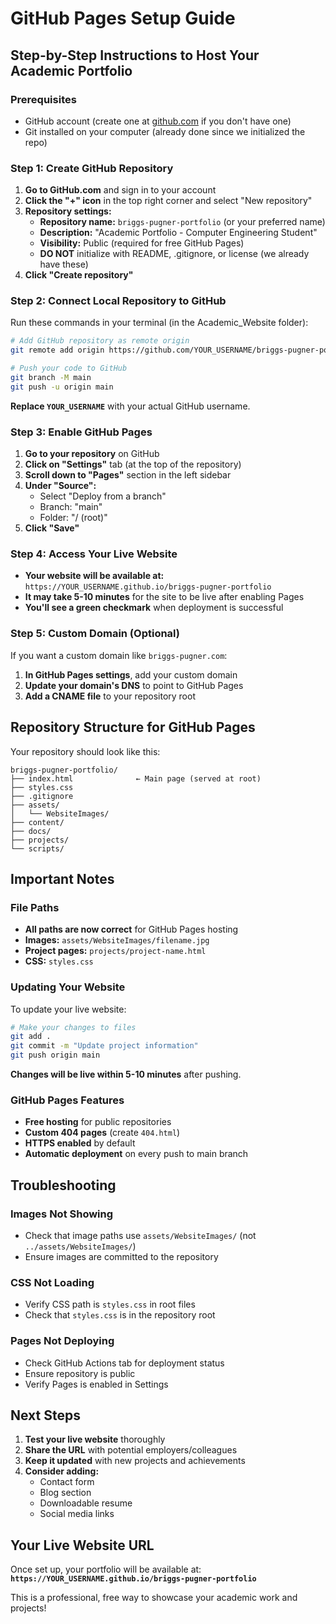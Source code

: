 # GitHub Pages Setup Guide

## Step-by-Step Instructions to Host Your Academic Portfolio

### Prerequisites
- GitHub account (create one at [github.com](https://github.com) if you don't have one)
- Git installed on your computer (already done since we initialized the repo)

### Step 1: Create GitHub Repository

1. **Go to GitHub.com** and sign in to your account
2. **Click the "+" icon** in the top right corner and select "New repository"
3. **Repository settings:**
   - **Repository name:** `briggs-pugner-portfolio` (or your preferred name)
   - **Description:** "Academic Portfolio - Computer Engineering Student"
   - **Visibility:** Public (required for free GitHub Pages)
   - **DO NOT** initialize with README, .gitignore, or license (we already have these)
4. **Click "Create repository"**

### Step 2: Connect Local Repository to GitHub

Run these commands in your terminal (in the Academic_Website folder):

```bash
# Add GitHub repository as remote origin
git remote add origin https://github.com/YOUR_USERNAME/briggs-pugner-portfolio.git

# Push your code to GitHub
git branch -M main
git push -u origin main
```

**Replace `YOUR_USERNAME`** with your actual GitHub username.

### Step 3: Enable GitHub Pages

1. **Go to your repository** on GitHub
2. **Click on "Settings"** tab (at the top of the repository)
3. **Scroll down to "Pages"** section in the left sidebar
4. **Under "Source":**
   - Select "Deploy from a branch"
   - Branch: "main"
   - Folder: "/ (root)"
5. **Click "Save"**

### Step 4: Access Your Live Website

- **Your website will be available at:** `https://YOUR_USERNAME.github.io/briggs-pugner-portfolio`
- **It may take 5-10 minutes** for the site to be live after enabling Pages
- **You'll see a green checkmark** when deployment is successful

### Step 5: Custom Domain (Optional)

If you want a custom domain like `briggs-pugner.com`:

1. **In GitHub Pages settings**, add your custom domain
2. **Update your domain's DNS** to point to GitHub Pages
3. **Add a CNAME file** to your repository root

## Repository Structure for GitHub Pages

Your repository should look like this:
```
briggs-pugner-portfolio/
├── index.html              ← Main page (served at root)
├── styles.css
├── .gitignore
├── assets/
│   └── WebsiteImages/
├── content/
├── docs/
├── projects/
└── scripts/
```

## Important Notes

### File Paths
- **All paths are now correct** for GitHub Pages hosting
- **Images:** `assets/WebsiteImages/filename.jpg`
- **Project pages:** `projects/project-name.html`
- **CSS:** `styles.css`

### Updating Your Website
To update your live website:

```bash
# Make your changes to files
git add .
git commit -m "Update project information"
git push origin main
```

**Changes will be live within 5-10 minutes** after pushing.

### GitHub Pages Features
- **Free hosting** for public repositories
- **Custom 404 pages** (create `404.html`)
- **HTTPS enabled** by default
- **Automatic deployment** on every push to main branch

## Troubleshooting

### Images Not Showing
- Check that image paths use `assets/WebsiteImages/` (not `../assets/WebsiteImages/`)
- Ensure images are committed to the repository

### CSS Not Loading
- Verify CSS path is `styles.css` in root files
- Check that `styles.css` is in the repository root

### Pages Not Deploying
- Check GitHub Actions tab for deployment status
- Ensure repository is public
- Verify Pages is enabled in Settings

## Next Steps

1. **Test your live website** thoroughly
2. **Share the URL** with potential employers/colleagues
3. **Keep it updated** with new projects and achievements
4. **Consider adding:**
   - Contact form
   - Blog section
   - Downloadable resume
   - Social media links

## Your Live Website URL
Once set up, your portfolio will be available at:
**`https://YOUR_USERNAME.github.io/briggs-pugner-portfolio`**

This is a professional, free way to showcase your academic work and projects!
